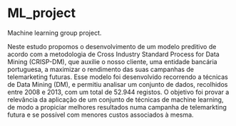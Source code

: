# ML_project
Machine learning group project.

Neste estudo propomos o desenvolvimento de um modelo preditivo de acordo com a 
metodologia de Cross Industry Standard Process for Data Mining (CRISP-DM), que auxilie o 
nosso  cliente,  uma  entidade  bancária  portuguesa,  a  maximizar  o  rendimento  das  suas 
campanhas de telemarketing futuras. Esse modelo foi desenvolvido recorrendo a técnicas 
de Data Mining (DM), e permitiu analisar um conjunto de dados, recolhidos entre 2008 e 
2013, com um total de 52.944 registos. O objetivo foi provar a relevância da aplicação de 
um  conjunto  de  técnicas  de  machine  learning,  de  modo  a  propiciar  melhores  resultados 
numa  campanha  de  telemarkting  futura  e  se  possível  com  menores  custos  associados  à 
mesma.
